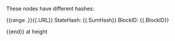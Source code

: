 These nodes have different hashes:

{{range .}}{{.URL}}
StateHash: {{.SumHash}}
BlockID: {{.BlockID}}

{{end}}
at height